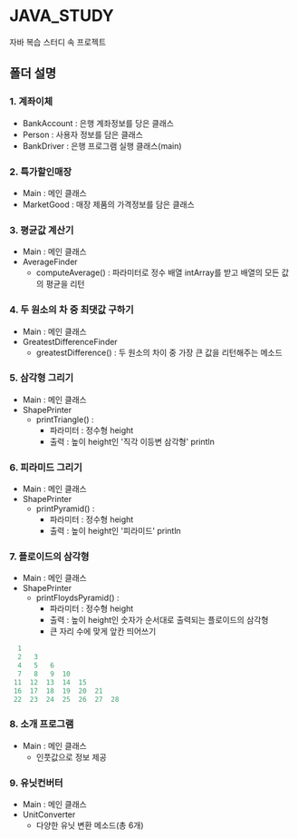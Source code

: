 # JAVA_STUDY
 자바 복습 스터디 속 프로젝트
## 폴더 설명
### 1. 계좌이체
* BankAccount : 은행 계좌정보를 당은 클래스
* Person : 사용자 정보를 담은 클래스
* BankDriver : 은행 프로그램 실행 클래스(main)
### 2. 특가할인매장
* Main : 메인 클래스
* MarketGood : 매장 제품의 가격정보를 담은 클래스
### 3. 평균값 계산기
* Main : 메인 클래스
* AverageFinder
  * computeAverage() : 파라미터로 정수 배열 intArray를 받고 배열의 모든 값의 평균을 리턴
### 4. 두 원소의 차 중 최댓값 구하기
* Main : 메인 클래스
* GreatestDifferenceFinder
  * greatestDifference() : 두 원소의 차이 중 가장 큰 값을 리턴해주는 메소드
### 5. 삼각형 그리기
* Main : 메인 클래스
* ShapePrinter
  * printTriangle() : 
    * 파라미터 : 정수형 height
    * 출력 : 높이 height인 '직각 이등변 삼각형' println
### 6. 피라미드 그리기
* Main : 메인 클래스
* ShapePrinter
  * printPyramid() :
    * 파라미터 : 정수형 height
    * 출력 : 높이 height인  '피라미드' println
### 7. 플로이드의 삼각형
* Main : 메인 클래스
* ShapePrinter
  * printFloydsPyramid() :
    * 파라미터 : 정수형 height
    * 출력 : 높이 height인  숫자가 순서대로 출력되는 플로이드의 삼각형
    * 큰 자리 수에 맞게 앞칸 띄어쓰기
```java  
  1
  2   3
  4   5   6
  7   8   9  10
 11  12  13  14  15
 16  17  18  19  20  21
 22  23  24  25  26  27  28

```
### 8. 소개 프로그램
* Main : 메인 클래스
  * 인풋값으로 정보 제공
### 9. 유닛컨버터
* Main : 메인 클래스
* UnitConverter
  * 다양한 유닛 변환 메소드(총 6개)